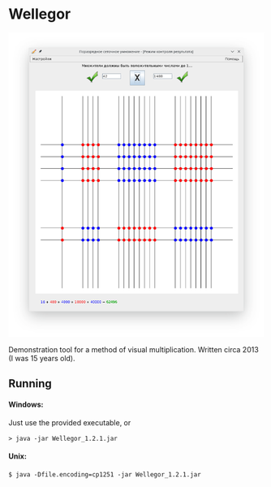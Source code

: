 # Wellegor

![GUI screenshot](screenshot.png)

Demonstration tool for a method of visual multiplication.
Written circa 2013 (I was 15 years old).

## Running

#### Windows:

Just use the provided executable, or

    > java -jar Wellegor_1.2.1.jar
    
#### Unix:

    $ java -Dfile.encoding=cp1251 -jar Wellegor_1.2.1.jar 
